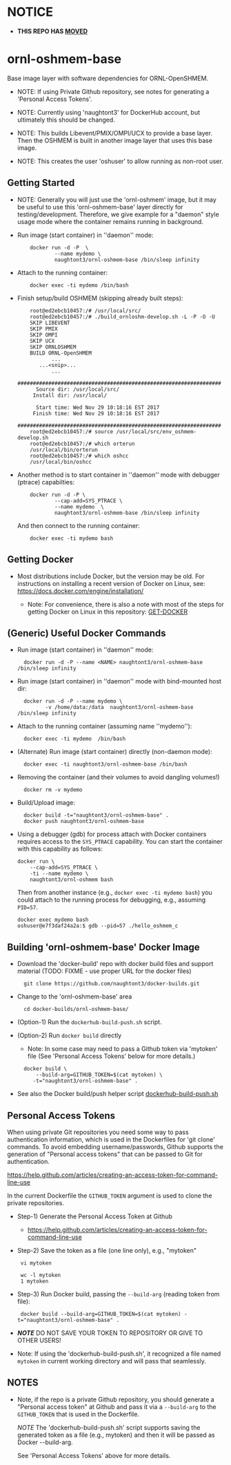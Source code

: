 NOTICE
======

 - **THIS REPO HAS [MOVED](./MOVED.md)**

ornl-oshmem-base
================

Base image layer with software dependencies for ORNL-OpenSHMEM.

 - NOTE: If using Private Github repository, see notes for
         generating a 'Personal Access Tokens'.

 - NOTE: Currently using 'naughtont3' for DockerHub account,
         but ultimately this should be changed.

 - NOTE: This builds Libevent/PMIX/OMPI/UCX to provide a base layer.
         Then the OSHMEM is built in another image layer that uses
         this base image.

 - NOTE: This creates the user 'oshuser' to allow running as non-root user.


Getting Started
---------------

- NOTE: Generally you will just use the 'ornl-oshmem' image, but it
        may be useful to use this 'ornl-oshmem-base' layer directly
        for testing/development.  Therefore, we give example for a "daemon"
        style usage mode where the container remains running in background.

- Run image (start container) in ''daemon'' mode:

    ```
        docker run -d -P  \
                --name mydemo \
                naughtont3/ornl-oshmem-base /bin/sleep infinity
    ```

- Attach to the running container:

    ```
        docker exec -ti mydemo /bin/bash
    ```

- Finish setup/build OSHMEM (skipping already built steps):

    ```
		root@ed2ebcb10457:/# /usr/local/src/
		root@ed2ebcb10457:/# ./build_ornloshm-develop.sh -L -P -O -U
		SKIP LIBEVENT
		SKIP PMIX
		SKIP OMPI
		SKIP UCX
		SKIP ORNLOSHMEM
		BUILD ORNL-OpenSHMEM
               ...
		   ...<snip>...
               ...
		##################################################################
		  Source dir: /usr/local/src/
		 Install dir: /usr/local/

		  Start time: Wed Nov 29 10:18:16 EST 2017
		 Finish time: Wed Nov 29 10:18:16 EST 2017
		##################################################################
		root@ed2ebcb10457:/# source /usr/local/src/env_oshmem-develop.sh
		root@ed2ebcb10457:/# which orterun
		/usr/local/bin/orterun
		root@ed2ebcb10457:/# which oshcc
		/usr/local/bin/oshcc
    ```


- Another method is to start container in ''daemon'' mode
  with debugger (ptrace) capabilties:

    ```
        docker run -d -P \
                --cap-add=SYS_PTRACE \
                --name mydemo  \
                naughtont3/ornl-oshmem-base /bin/sleep infinity
    ```

  And then connect to the running container:

    ```
        docker exec -ti mydemo bash
    ```


Getting Docker
--------------
- Most distributions include Docker, but the version may be old.  For
  instructions on installing a recent version of Docker on Linux,
  see: https://docs.docker.com/engine/installation/

  - Note: For convenience, there is also a note with most of the steps for
    getting Docker on Linux in this repository: [GET-DOCKER](GET-DOCKER)



(Generic) Useful Docker Commands
--------------------------------
- Run image (start container) in ''daemon'' mode:

  ```
    docker run -d -P --name <NAME> naughtont3/ornl-oshmem-base /bin/sleep infinity
  ```

- Run image (start container) in ''daemon'' mode with bind-mounted host dir:

  ```
    docker run -d -P --name mydemo \
           -v /home/data:/data  naughtont3/ornl-oshmem-base /bin/sleep infinity
  ```

- Attach to the running container (assuming name ''mydemo''):

  ```
    docker exec -ti mydemo  /bin/bash
  ```

- (Alternate) Run image (start container) directly (non-daemon mode):

  ```
    docker exec -ti naughtont3/ornl-oshmem-base /bin/bash
  ```

- Removing the container (and their volumes to avoid dangling volumes!)

  ```
    docker rm -v mydemo
  ```

- Build/Upload image:

  ```
    docker build -t="naughtont3/ornl-oshmem-base" .
    docker push naughtont3/ornl-oshmem-base
  ```

 - Using a debugger (gdb) for process attach with Docker containers requires
   access to the `SYS_PTRACE` capability.  You can start the container with
   this capability as follows:

    ```
    docker run \
        --cap-add=SYS_PTRACE \
        -ti --name mydemo \
        naughtont3/ornl-oshmem bash
    ```

   Then from another instance (e.g., `docker exec -ti mydemo bash`) you
   could attach to the running process for debugging, e.g., assuming `PID=57`.

    ```
    docker exec mydemo bash
    oshuser@e7f3daf24a2a:$ gdb --pid=57 ./hello_oshmem_c
    ```


Building 'ornl-oshmem-base' Docker Image
---------------------------------------
- Download the 'docker-build' repo with docker build files and support material
  (TODO: FIXME - use proper URL for the docker files)

  ```
    git clone https://github.com/naughtont3/docker-builds.git
  ```

- Change to the 'ornl-oshmem-base' area

  ```
    cd docker-builds/ornl-oshmem-base/
  ```

- (Option-1) Run the `dockerhub-build-push.sh` script.

- (Option-2) Run `docker build` directly
   - Note: In some case may need to pass a Github token
     via 'mytoken' file  (See 'Personal Access Tokens'
     below for more details.)

  ```
    docker build \
        --build-arg=GITHUB_TOKEN=$(cat mytoken) \
       -t="naughtont3/ornl-oshmem-base" .
  ```

- See also the Docker build/push helper script [dockerhub-build-push.sh](dockerhub-build-push.sh)


Personal Access Tokens
----------------------

When using private Git repositories you need some way to pass authentication
information, which is used in the Dockerfiles for 'git clone' commands.
To avoid embedding username/passwords, Github supports the generation of
"Personal access tokens" that can be passed to Git for authentication.

  https://help.github.com/articles/creating-an-access-token-for-command-line-use

In the current Dockerfile the ```GITHUB_TOKEN``` argument is used to clone
the private repositories.

- Step-1) Generate the Personal Access Token at Github
    - https://help.github.com/articles/creating-an-access-token-for-command-line-use

- Step-2) Save the token as a file (one line only), e.g., "mytoken"

   ```
    vi mytoken

    wc -l mytoken
    1 mytoken
   ```

- Step-3) Run Docker build, passing the  ```--build-arg``` (reading token from file):

   ```
    docker build --build-arg=GITHUB_TOKEN=$(cat mytoken) -t="naughtont3/ornl-oshmem-base" .
   ```

- ***NOTE*** DO NOT SAVE YOUR TOKEN TO REPOSITORY OR GIVE TO OTHER USERS!

- Note: If using the  'dockerhub-build-push.sh', it recognized a file named
    ```mytoken``` in current working directory and will pass that seamlessly.



NOTES
-----
- Note, if the repo is a private Github repository,
  you should generate a "Personal access token" at Github
  and pass it via a ```--build-arg``` to the ```GITHUB_TOKEN```
  that is used in the Dockerfile.

  *NOTE* The 'dockerhub-build-push.sh' script supports
  saving the generated token as a file (e.g., mytoken)
  and then it will be passed as Docker --build-arg.

  See 'Personal Access Tokens' above for more details.

